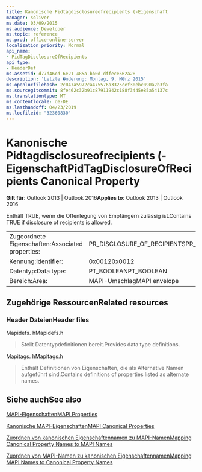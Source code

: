 ```yaml
---
title: Kanonische Pidtagdisclosureofrecipients (-Eigenschaft
manager: soliver
ms.date: 03/09/2015
ms.audience: Developer
ms.topic: reference
ms.prod: office-online-server
localization_priority: Normal
api_name:
- PidTagDisclosureOfRecipients
api_type:
- HeaderDef
ms.assetid: d77d46cd-6e21-485a-bb0d-dffece562a28
description: 'Letzte �nderung: Montag, 9. M�rz 2015'
ms.openlocfilehash: 2c047a5972ca475576a3325cef30ebc090a2b3fa
ms.sourcegitcommit: 8fe462c32b91c87911942c188f3445e85a54137c
ms.translationtype: MT
ms.contentlocale: de-DE
ms.lasthandoff: 04/23/2019
ms.locfileid: "32360830"
---
```

# <a name="pidtagdisclosureofrecipients-canonical-property"></a><span data-ttu-id="ce363-103">Kanonische Pidtagdisclosureofrecipients (-Eigenschaft</span><span class="sxs-lookup"><span data-stu-id="ce363-103">PidTagDisclosureOfRecipients Canonical Property</span></span>

  
  
<span data-ttu-id="ce363-104">**Gilt für**: Outlook 2013 | Outlook 2016</span><span class="sxs-lookup"><span data-stu-id="ce363-104">**Applies to**: Outlook 2013 | Outlook 2016</span></span> 
  
<span data-ttu-id="ce363-105">Enthält TRUE, wenn die Offenlegung von Empfängern zulässig ist.</span><span class="sxs-lookup"><span data-stu-id="ce363-105">Contains TRUE if disclosure of recipients is allowed.</span></span>
  
|||
|:-----|:-----|
|<span data-ttu-id="ce363-106">Zugeordnete Eigenschaften:</span><span class="sxs-lookup"><span data-stu-id="ce363-106">Associated properties:</span></span>  <br/> |<span data-ttu-id="ce363-107">PR_DISCLOSURE_OF_RECIPIENTS</span><span class="sxs-lookup"><span data-stu-id="ce363-107">PR_DISCLOSURE_OF_RECIPIENTS</span></span>  <br/> |
|<span data-ttu-id="ce363-108">Kennung:</span><span class="sxs-lookup"><span data-stu-id="ce363-108">Identifier:</span></span>  <br/> |<span data-ttu-id="ce363-109">0x0012</span><span class="sxs-lookup"><span data-stu-id="ce363-109">0x0012</span></span>  <br/> |
|<span data-ttu-id="ce363-110">Datentyp:</span><span class="sxs-lookup"><span data-stu-id="ce363-110">Data type:</span></span>  <br/> |<span data-ttu-id="ce363-111">PT_BOOLEAN</span><span class="sxs-lookup"><span data-stu-id="ce363-111">PT_BOOLEAN</span></span>  <br/> |
|<span data-ttu-id="ce363-112">Bereich:</span><span class="sxs-lookup"><span data-stu-id="ce363-112">Area:</span></span>  <br/> |<span data-ttu-id="ce363-113">MAPI-Umschlag</span><span class="sxs-lookup"><span data-stu-id="ce363-113">MAPI envelope</span></span>  <br/> |
   
## <a name="related-resources"></a><span data-ttu-id="ce363-114">Zugehörige Ressourcen</span><span class="sxs-lookup"><span data-stu-id="ce363-114">Related resources</span></span>

### <a name="header-files"></a><span data-ttu-id="ce363-115">Header Dateien</span><span class="sxs-lookup"><span data-stu-id="ce363-115">Header files</span></span>

<span data-ttu-id="ce363-116">Mapidefs. h</span><span class="sxs-lookup"><span data-stu-id="ce363-116">Mapidefs.h</span></span>
  
> <span data-ttu-id="ce363-117">Stellt Datentypdefinitionen bereit.</span><span class="sxs-lookup"><span data-stu-id="ce363-117">Provides data type definitions.</span></span>
    
<span data-ttu-id="ce363-118">Mapitags. h</span><span class="sxs-lookup"><span data-stu-id="ce363-118">Mapitags.h</span></span>
  
> <span data-ttu-id="ce363-119">Enthält Definitionen von Eigenschaften, die als Alternative Namen aufgeführt sind.</span><span class="sxs-lookup"><span data-stu-id="ce363-119">Contains definitions of properties listed as alternate names.</span></span>
    
## <a name="see-also"></a><span data-ttu-id="ce363-120">Siehe auch</span><span class="sxs-lookup"><span data-stu-id="ce363-120">See also</span></span>



[<span data-ttu-id="ce363-121">MAPI-Eigenschaften</span><span class="sxs-lookup"><span data-stu-id="ce363-121">MAPI Properties</span></span>](mapi-properties.md)
  
[<span data-ttu-id="ce363-122">Kanonische MAPI-Eigenschaften</span><span class="sxs-lookup"><span data-stu-id="ce363-122">MAPI Canonical Properties</span></span>](mapi-canonical-properties.md)
  
[<span data-ttu-id="ce363-123">Zuordnen von kanonischen Eigenschaftennamen zu MAPI-Namen</span><span class="sxs-lookup"><span data-stu-id="ce363-123">Mapping Canonical Property Names to MAPI Names</span></span>](mapping-canonical-property-names-to-mapi-names.md)
  
[<span data-ttu-id="ce363-124">Zuordnen von MAPI-Namen zu kanonischen Eigenschaftennamen</span><span class="sxs-lookup"><span data-stu-id="ce363-124">Mapping MAPI Names to Canonical Property Names</span></span>](mapping-mapi-names-to-canonical-property-names.md)


